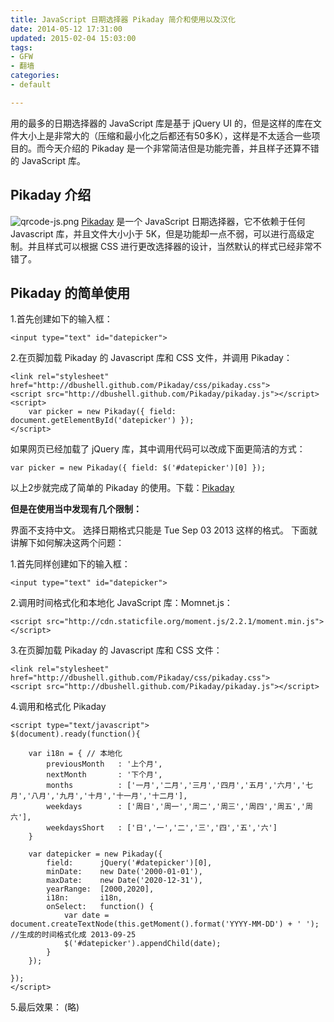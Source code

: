 ```yaml
---
title: JavaScript 日期选择器 Pikaday 简介和使用以及汉化
date: 2014-05-12 17:31:00
updated: 2015-02-04 15:03:00
tags: 
- GFW
- 翻墙
categories: 
- default

---
```

用的最多的日期选择器的 JavaScript 库是基于 jQuery UI 的，但是这样的库在文件大小上是非常大的（压缩和最小化之后都还有50多K），这样是不太适合一些项目的。而今天介绍的 Pikaday 是一个非常简洁但是功能完善，并且样子还算不错的 JavaScript 库。

## Pikaday 介绍 ##
![qrcode-js.png][1]
[Pikaday](https://github.com/dbushell/Pikaday) 是一个 JavaScript 日期选择器，它不依赖于任何 Javascript 库，并且文件大小小于 5K，但是功能却一点不弱，可以进行高级定制。并且样式可以根据 CSS 进行更改选择器的设计，当然默认的样式已经非常不错了。


<!--more-->


## Pikaday 的简单使用 ##
1.首先创建如下的输入框：

    <input type="text" id="datepicker">

2.在页脚加载 Pikaday 的 Javascript 库和 CSS 文件，并调用 Pikaday：

    <link rel="stylesheet" href="http://dbushell.github.com/Pikaday/css/pikaday.css">
    <script src="http://dbushell.github.com/Pikaday/pikaday.js"></script>
    <script>
        var picker = new Pikaday({ field: document.getElementById('datepicker') });
    </script>

如果网页已经加载了 jQuery 库，其中调用代码可以改成下面更简洁的方式：

    var picker = new Pikaday({ field: $('#datepicker')[0] });

以上2步就完成了简单的 Pikaday 的使用。下载：[Pikaday](https://github.com/dbushell/Pikaday)

**但是在使用当中发现有几个限制：**

界面不支持中文。
选择日期格式只能是 Tue Sep 03 2013 这样的格式。
下面就讲解下如何解决这两个问题：

1.首先同样创建如下的输入框：

    <input type="text" id="datepicker">

2.调用时间格式化和本地化 JavaScript 库：Momnet.js：

    <script src="http://cdn.staticfile.org/moment.js/2.2.1/moment.min.js"></script>

3.在页脚加载 Pikaday 的 Javascript 库和 CSS 文件：

    <link rel="stylesheet" href="http://dbushell.github.com/Pikaday/css/pikaday.css">
    <script src="http://dbushell.github.com/Pikaday/pikaday.js"></script>

4.调用和格式化 Pikaday

    <script type="text/javascript">
    $(document).ready(function(){
    
    	var i18n = { // 本地化
    		previousMonth	: '上个月',
    		nextMonth		: '下个月',
    		months			: ['一月','二月','三月','四月','五月','六月','七月','八月','九月','十月','十一月','十二月'],
    		weekdays		: ['周日','周一','周二','周三','周四','周五','周六'],
    		weekdaysShort	: ['日','一','二','三','四','五','六']
    	}
    
    	var datepicker = new Pikaday({ 
    		field:		jQuery('#datepicker')[0],  
    		minDate:	new Date('2000-01-01'), 
    		maxDate:	new Date('2020-12-31'), 
    		yearRange:	[2000,2020],
    		i18n: 		i18n,
    		onSelect: 	function() {
    			var date = document.createTextNode(this.getMoment().format('YYYY-MM-DD') + ' '); //生成的时间格式化成 2013-09-25
    			$('#datepicker').appendChild(date);
    		}
    	});
    
    });
    </script>

5.最后效果：
(略)


  [1]: https://imgs.gnux.cn/usr/uploads/2015/01/793787287.png